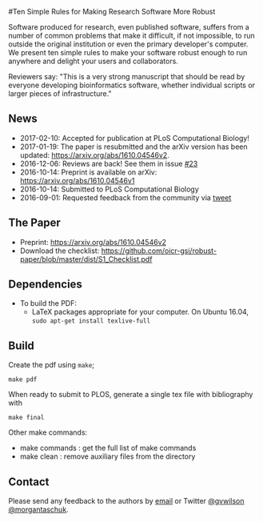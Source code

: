 #Ten Simple Rules for Making Research Software More Robust

Software produced for research, even published software, suffers from a number of common problems that make it difficult, if not impossible, to run outside the original institution or even the primary developer's computer. We present ten simple rules to make your software robust enough to run anywhere and delight your users and collaborators.

Reviewers say: "This is a very strong manuscript that should be read by everyone developing bioinformatics software, whether individual scripts or larger pieces of infrastructure."

## News

* 2017-02-10: Accepted for publication at PLoS Computational Biology!
* 2017-01-19: The paper is resubmitted and the arXiv version has been updated: https://arxiv.org/abs/1610.04546v2. 
* 2016-12-06: Reviews are back! See them in issue [#23](https://github.com/oicr-gsi/robust-paper/issues/23)
* 2016-10-14: Preprint is available on arXiv: https://arxiv.org/abs/1610.04546v1
* 2016-10-14: Submitted to PLoS Computational Biology
* 2016-09-01: Requested feedback from the community via [tweet](https://twitter.com/morgantaschuk/status/771325372566732800)

## The Paper

* Preprint: https://arxiv.org/abs/1610.04546v2
* Download the checklist: https://github.com/oicr-gsi/robust-paper/blob/master/dist/S1_Checklist.pdf

## Dependencies

* To build the PDF:
  * LaTeX packages appropriate for your computer. On Ubuntu 16.04, `sudo apt-get install texlive-full`

## Build

Create the pdf using `make`;

    make pdf

When ready to submit to PLOS, generate a single tex file with bibliography with 

    make final

Other make commands:
* make commands : get the full list of make commands
* make clean    : remove auxiliary files from the directory

 
## Contact
 
Please send any feedback to the authors by <a href="gvwilson@third-bit.com;morgan.taschuk@oicr.on.ca">email</a> or Twitter [@gvwilson](https://twitter.com/gvwilson) [@morgantaschuk](https://twitter.com/morgantaschuk). 
